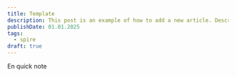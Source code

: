```yaml
---
title: Template
description: This post is an example of how to add a new article. Description 50-160 words
publishDate: 01.01.2025
tags:
  - spire
draft: true
---
```


En quick note
